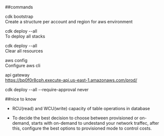 ##commands

cdk bootstrap<br>
Create a structure per account and region for aws environment

cdk deploy --all<br>
To deploy all stacks

cdk deploy --all<br>
Clear all resources

aws config<br>
Configure aws cli

api gateway<br>
https://bp0f0r8cph.execute-api.us-east-1.amazonaws.com/prod/

cdk deploy --all --require-approval never<br>


##nice to know

- RCU(read) and WCU(write) capacity of table operations in database

- To decide the best decision to choose between provisioned or on-demand, starts with on-demand to undestand your network traffec, after this, configure the best options to provisioned mode to control costs.